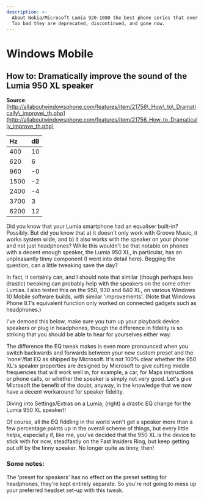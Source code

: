```yaml
---
description: >-
  About Nokia/Microsoft Lumia 920-1080 the best phone series that ever existed.
  Too bad they are deprecated, discontinued, and gone now.
---
```


# Windows Mobile

## How to: Dramatically improve the sound of the Lumia 950 XL speaker

**Source**: [http://allaboutwindowsphone.com/features/item/21756\_How\_to\_Dramatically\_improve\_th.php](http://allaboutwindowsphone.com/features/item/21756_How_to_Dramatically_improve_th.php)

| Hz | dB |
| :--- | :--- |
| 400 | 10 |
| 620 | 6 |
| 960 | -0 |
| 1500 | -2 |
| 2400 | -4 |
| 3700 | 3 |
| 6200 | 12 |

Did you know that your Lumia smartphone had an equaliser built-in? Possibly. But did you know that a\) it doesn't only work with Groove Music, it works system wide, and b\) it also works with the speaker on your phone and not just headphones? While this wouldn't be that notable on phones with a decent enough speaker, the Lumia 950 XL, in particular, has an unpleasantly tinny component \(I went into detail here\). Begging the question, can a little tweaking save the day?

In fact, it certainly can, and I should note that similar \(though perhaps less drastic\) tweaking can probably help with the speakers on the some other Lumias. I also tested this on the 950, 930 and 640 XL, on various Windows 10 Mobile software builds, with similar 'improvements'. \(Note that Windows Phone 8.1's equivalent function only worked on connected gadgets such as headphones.\)

I've demoed this below, make sure you turn up your playback device speakers or plug in headphones, though the difference in fidelity is so striking that you should be able to hear for yourselves either way:

The difference the EQ tweak makes is even more pronounced when you switch backwards and forwards between your new custom preset and the 'none'/flat EQ as shipped by Microsoft. It's not 100% clear whether the 950 XL's speaker properties are designed by Microsoft to give cutting middle frequencies that will work well in, for example, a car, for Maps instructions or phone calls, or whether the speaker is simply not very good. Let's give Microsoft the benefit of the doubt, anyway, in the knowledge that we now have a decent workaround for speaker fidelity.

Diving into Settings/Extras on a Lumia; \(right\) a drastic EQ change for the Lumia 950 XL speaker!!

Of course, all the EQ fiddling in the world won't get a speaker more than a few percentage points up in the overall scheme of things, but every little helps, especially if, like me, you've decided that the 950 XL is the device to stick with for now, steadfastly on the Fast Insiders Ring, but keep getting put off by the tinny speaker. No longer quite as tinny, then!

### Some notes:

The 'preset for speakers' has no effect on the preset setting for headphones, they're kept entirely separate. So you're not going to mess up your preferred headset set-up with this tweak.

